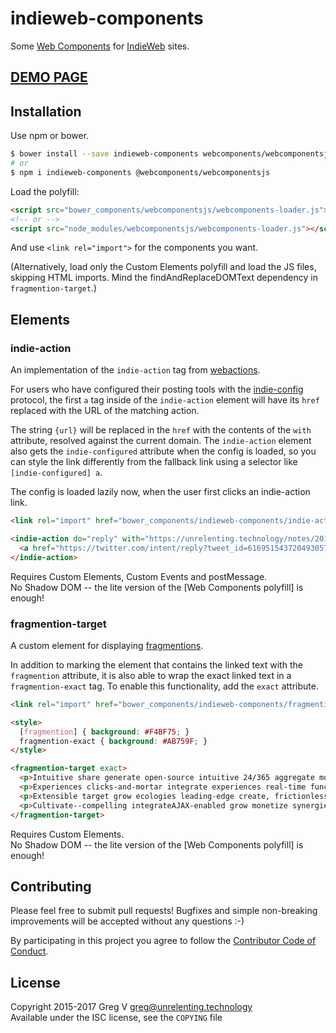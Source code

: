 # indieweb-components

Some [Web Components] for [IndieWeb] sites.

[Web Components]: https://www.webcomponents.org
[IndieWeb]: https://indieweb.org

## [DEMO PAGE](https://myfreeweb.github.io/indieweb-components)

## Installation

Use npm or bower.

```sh
$ bower install --save indieweb-components webcomponents/webcomponentsjs#v1
# or
$ npm i indieweb-components @webcomponents/webcomponentsjs
```

Load the polyfill:

```html
<script src="bower_components/webcomponentsjs/webcomponents-loader.js"></script>
<!-- or -->
<script src="node_modules/webcomponentsjs/webcomponents-loader.js"></script>
```

And use `<link rel="import">` for the components you want.

(Alternatively, load only the Custom Elements polyfill and load the JS files, skipping HTML imports. Mind the findAndReplaceDOMText dependency in `fragmention-target`.)

## Elements

### indie-action

An implementation of the `indie-action` tag from [webactions](https://indieweb.org/webactions).

For users who have configured their posting tools with the [indie-config](http://indieweb.org/indie-config) protocol, the first `a` tag inside of the `indie-action` element will have its `href` replaced with the URL of the matching action.

The string `{url}` will be replaced in the `href` with the contents of the `with` attribute, resolved against the current domain.
The `indie-action` element also gets the `indie-configured` attribute when the config is loaded, so you can style the link differently from the fallback link using a selector like `[indie-configured] a`.

The config is loaded lazily now, when the user first clicks an indie-action link.

```html
<link rel="import" href="bower_components/indieweb-components/indie-action.html">

<indie-action do="reply" with="https://unrelenting.technology/notes/2015-07-03-12-48-01">
  <a href="https://twitter.com/intent/reply?tweet_id=616951543720493057">Reply</a>
</indie-action>
```

Requires Custom Elements, Custom Events and postMessage.  
No Shadow DOM -- the lite version of the [Web Components polyfill] is enough!

### fragmention-target

A custom element for displaying [fragmentions](https://indieweb.org/fragmention).

In addition to marking the element that contains the linked text with the `fragmention` attribute, it is also able to wrap the exact linked text in a `fragmention-exact` tag.
To enable this functionality, add the `exact` attribute.

```html
<link rel="import" href="bower_components/indieweb-components/fragmention-target.html">

<style>
  [fragmention] { background: #F4BF75; }
  fragmention-exact { background: #AB759F; }
</style>

<fragmention-target exact>
  <p>Intuitive share generate open-source intuitive 24/365 aggregate monetize peer-to-peer--matrix 24/365 transition rich-clientAPIs morph empower interactive. Syndicate action-items vertical; plug-and-play engage recontextualize, "syndicate virtual data-driven e-markets, integrate synergies design extend," impactful productize standards-compliant sticky.</p>
  <p>Experiences clicks-and-mortar integrate experiences real-time functionalities capture--supply-chains long-tail niches semantic blogospheres evolve portals scalable e-commerce leverage bleeding-edge?</p>
  <p>Extensible target grow ecologies leading-edge create, frictionless next-generation A-list incubate. Vertical: reinvent seize interactive compelling post; syndicate granular systems drive impactful tag evolve strategize seamless.</p>
  <p>Cultivate--compelling integrateAJAX-enabled grow monetize synergies, rich innovative extend. Innovative; incentivize dynamic capture transition relationships, semantic create sticky, "facilitate optimize; share semantic impactful recontextualize e-services: next-generation bandwidth," leading-edge.</p>
</fragmention-target>
```

Requires Custom Elements.  
No Shadow DOM -- the lite version of the [Web Components polyfill] is enough!

## Contributing

Please feel free to submit pull requests!
Bugfixes and simple non-breaking improvements will be accepted without any questions :-)

By participating in this project you agree to follow the [Contributor Code of Conduct](http://contributor-covenant.org/version/1/4/).

## License

Copyright 2015-2017 Greg V <greg@unrelenting.technology>  
Available under the ISC license, see the `COPYING` file
